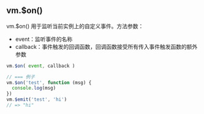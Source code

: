 
## vm.$on()
vm.$on()  用于监听当前实例上的自定义事件。方法参数：
* event：监听事件的名称
* callback：事件触发的回调函数，回调函数接受所有传入事件触发函数的额外参数
```js
vm.$on( event, callback )

// === 例子
vm.$on('test', function (msg) {
  console.log(msg)
})
vm.$emit('test', 'hi')
// => "hi"
```